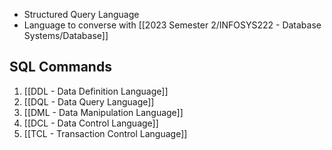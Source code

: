 - Structured Query Language
- Language to converse with [[2023 Semester 2/INFOSYS222 - Database Systems/Database]]

## SQL Commands
1. [[DDL - Data Definition Language]]
2. [[DQL - Data Query Language]]
3. [[DML - Data Manipulation Language]]
4. [[DCL - Data Control Language]]
5. [[TCL - Transaction Control Language]]